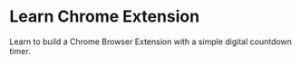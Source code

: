 # Learn Chrome Extension
Learn to build a Chrome Browser Extension with a simple digital countdown timer.
